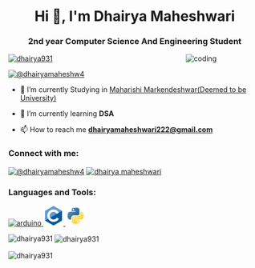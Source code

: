 <h1 align="center">Hi 👋, I'm Dhairya Maheshwari</h1>
<h3 align="center">2nd year Computer Science And Engineering Student</h3>

<img align="right" alt="coding" width="150" src="https://miro.medium.com/max/1272/0*BLwJcjZxounn0T8D.gif">



<p align="left"> <a href="https://github.com/ryo-ma/github-profile-trophy"><img src="https://github-profile-trophy.vercel.app/?username=dhairya931" alt="dhairya931" /></a> </p>

<p align="left"> <a href="https://twitter.com/@dhairyamaheshw4" target="blank"><img src="https://img.shields.io/twitter/follow/@dhairyamaheshw4?logo=twitter&style=for-the-badge" alt="@dhairyamaheshw4" /></a> </p>

- 🔭 I’m currently Studying in [Maharishi Markendeshwar(Deemed to be University)](https://www.mmumullana.org/)

- 🌱 I’m currently learning **DSA**

- 📫 How to reach me **dhairyamaheshwari222@gmail.com**

<h3 align="left">Connect with me:</h3>
<p align="left">
<a href="https://twitter.com/@dhairyamaheshw4" target="blank"><img align="center" src="https://raw.githubusercontent.com/rahuldkjain/github-profile-readme-generator/master/src/images/icons/Social/twitter.svg" alt="@dhairyamaheshw4" height="30" width="40" /></a>
<a href="https://linkedin.com/in/dhairya maheshwari" target="blank"><img align="center" src="https://raw.githubusercontent.com/rahuldkjain/github-profile-readme-generator/master/src/images/icons/Social/linked-in-alt.svg" alt="dhairya maheshwari" height="30" width="40" /></a>
</p>

<h3 align="left">Languages and Tools:</h3>
<p align="left"> <a href="https://www.arduino.cc/" target="_blank" rel="noreferrer"> <img src="https://cdn.worldvectorlogo.com/logos/arduino-1.svg" alt="arduino" width="40" height="40"/> </a> <a href="https://www.cprogramming.com/" target="_blank" rel="noreferrer"> <img src="https://raw.githubusercontent.com/devicons/devicon/master/icons/c/c-original.svg" alt="c" width="40" height="40"/> </a> <a href="https://www.python.org" target="_blank" rel="noreferrer"> <img src="https://raw.githubusercontent.com/devicons/devicon/master/icons/python/python-original.svg" alt="python" width="40" height="40"/> </a> </p>

<p><img align="left" src="https://github-readme-stats.vercel.app/api/top-langs?username=dhairya931&show_icons=true&locale=en&layout=compact" alt="dhairya931" /></p>

<p>&nbsp;<img align="center" src="https://github-readme-stats.vercel.app/api?username=dhairya931&show_icons=true&locale=en" alt="dhairya931" /></p>

<p><img align="center" src="https://github-readme-streak-stats.herokuapp.com/?user=dhairya931&" alt="dhairya931" /></p>

